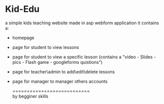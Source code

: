 # Kid-Edu
a simple kids teaching website made in asp webform application 
it contains a:
 - homepage
 - page for student to view lessons
 - page for student to view a specific lesson (contains a "video - Slides - pics - Flash game - googleforms quistions") 
 - page for teacher\admin to add\edit\delete lessons 
 - page for manager to manager others accounts
 
      ===========================  
by begginer skills 
